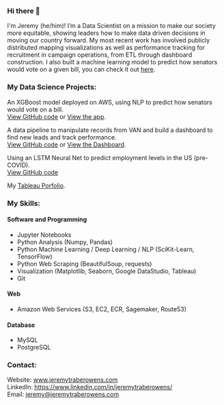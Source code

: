 ### Hi there 👋
I'm Jeremy (he/him)! I’m a Data Scientist on a mission to make our society more equitable, showing leaders how to make data driven decisions in moving our country forward. My most recent work has involved publicly distributed mapping visualizations as well as performance tracking for recruitment in campaign operations, from ETL through dashboard construction. I also built a machine learning model to predict how senators would vote on a given bill, you can check it out [here](senator-prediction.jeremytraberowens.com).


### My Data Science Projects:
An XGBoost model deployed on AWS, using NLP to predict how senators would vote on a bill.  
[View GitHub code](https://github.com/zapatos24/senator_nlp_vote_prediction) or [View the app](senator-prediction.jeremytraberowens.com).  

A data pipeline to manipulate records from VAN and build a dashboard to find new leads and track performance.  
[View GitHub code](https://github.com/zapatos24/va02_volunteer_book) or [View the Dashboard](https://datastudio.google.com/reporting/86e40642-b278-411b-832c-d3ebdce69fef/page/kBxcB).  

Using an LSTM Neural Net to predict employment levels in the US (pre-COVID).  
[View GitHub code](https://github.com/zapatos24/Employment_Prediction_LSTM_NN)

My [Tableau Porfolio](https://public.tableau.com/profile/jeremy.owens#!/).

### My Skills:

#### Software and Programming
* Jupyter Notebooks
* Python Analysis (Numpy, Pandas)
* Python Machine Learning / Deep Learning / NLP (SciKit-Learn, TensorFlow)
* Python Web Scraping (BeautifulSoup, requests)
* Visualization (Matplotlib, Seaborn, Google DataStudio, Tableau)
* Git

#### Web
* Amazon Web Services (S3, EC2, ECR, Sagemaker, Route53)

#### Database
* MySQL
* PostgreSQL

### Contact:
Website: www.jeremytraberowens.com  
LinkedIn: https://www.linkedin.com/in/jeremytraberowens/  
Email: jeremy@jeremytraberowens.com  


<!--
**zapatos24/zapatos24** is a ✨ _special_ ✨ repository because its `README.md` (this file) appears on your GitHub profile.

Here are some ideas to get you started:

- 🔭 I’m currently working on ...
- 🌱 I’m currently learning ...
- 👯 I’m looking to collaborate on ...
- 🤔 I’m looking for help with ...
- 💬 Ask me about ...
- 📫 How to reach me: ...
- 😄 Pronouns: ...
- ⚡ Fun fact: ...
-->
